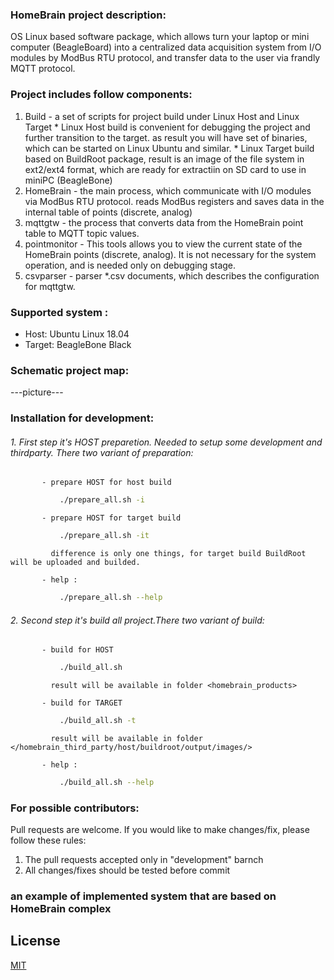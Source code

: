 
### HomeBrain project description:

OS Linux based software package, which allows turn your laptop or mini computer (BeagleBoard) into a centralized 
data acquisition system from I/O modules by ModBus RTU protocol, and transfer data to the user via frandly MQTT protocol.

### Project includes follow components:

1. Build        - a set of scripts for project build under Linux Host and Linux Target
                   * Linux Host build is convenient for debugging the project and further transition to the target.
                     as result you will have set of binaries, which can be started on Linux Ubuntu and similar.
                   * Linux Target build based on BuildRoot package, result is an image of the file system
                     in ext2/ext4 format, which are ready for extractiin on SD card to use in miniPC (BeagleBone)
2. HomeBrain    - the main process, which communicate with I/O modules via ModBus RTU protocol.
                  reads ModBus registers and saves data in the internal table of points (discrete, analog)
3. mqttgtw      - the process that converts data from the HomeBrain point table to MQTT topic values.
4. pointmonitor - This tools allows you to view the current state of the HomeBrain points (discrete, analog). 
                  It is not necessary for the system operation, and is needed only on debugging stage.
5. csvparser    - parser *.csv documents, which describes the configuration for mqttgtw.


### Supported system :

*   Host: Ubuntu Linux 18.04 
*   Target: BeagleBone Black 

### Schematic project map:

---picture---


### Installation for development:

######  1. First step it's HOST preparetion. Needed to setup some development and thirdparty. There two variant of preparation:
           - prepare HOST for host build     
     
```bash
           ./prepare_all.sh -i
```

           - prepare HOST for target build
```bash
           ./prepare_all.sh -it
```
             difference is only one things, for target build BuildRoot will be uploaded and builded.

           - help :
```bash
           ./prepare_all.sh --help
```

######  2. Second step it's build all project.There two variant of build:

           - build for HOST
```bash
           ./build_all.sh
```
             result will be available in folder <homebrain_products>

           - build for TARGET    
```bash
           ./build_all.sh -t
```
             result will be available in folder </homebrain_third_party/host/buildroot/output/images/>

           - help :
```bash
           ./build_all.sh --help
```

### For possible contributors:

Pull requests are welcome.
If you would like to make changes/fix, please follow these rules:

1. The pull requests accepted only in "development" barnch
2. All changes/fixes should be tested before commit


### an example of implemented system that are based on HomeBrain complex

## License
[MIT](https://choosealicense.com/licenses/mit/)